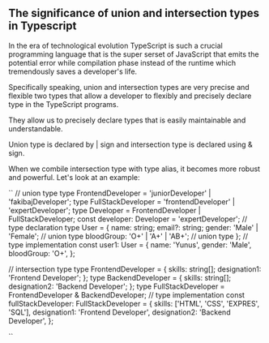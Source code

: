 ## The significance of union and intersection types in Typescript

In the era of technological evolution TypeScript is such a crucial programming language that is the super serset of JavaScript that emits the potential error while compilation phase instead of the runtime which tremendously saves a developer's life.

Specifically speaking, union and intersection types are very precise and flexible two types that allow a developer to flexibly and precisely declare type in the TypeScript programs.

They allow us to precisely declare types that is easily maintainable and understandable.

Union type is declared by | sign and intersection type is declared using & sign.

When we combile intersection type with type alias, it becomes more robust and powerful. Let's look at an example:

``
// union type
type FrontendDeveloper = 'juniorDeveloper' | 'fakibajDeveloper';
type FullStackDeveloper = 'frontendDeveloper' | 'expertDeveloper';
type Developer = FrontendDeveloper | FullStackDeveloper;
const developer: Developer = 'expertDeveloper';
// type declaration
type User = {
name: string;
email?: string;
gender: 'Male' | 'Female'; // union type
bloodGroup: 'O+' | 'A+' | 'AB+'; // union type
};
// type implementation
const user1: User = {
name: 'Yunus',
gender: 'Male',
bloodGroup: 'O+',
};

// intersection type
type FrontendDeveloper = {
skills: string[];
designation1: 'Frontend Developer';
};
type BackendDeveloper = {
skills: string[];
designation2: 'Backend Developer';
};
type FullStackDeveloper = FrontendDeveloper & BackendDeveloper;
// type implementation
const fullStackDeveloper: FullStackDeveloper = {
skills: ['HTML', 'CSS', 'EXPRES', 'SQL'],
designation1: 'Frontend Developer',
designation2: 'Backend Developer',
};

``
